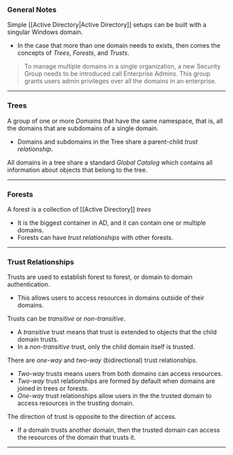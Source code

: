 ### General Notes

Simple [[Active Directory|Active Directory]] setups can be built with a singular Windows domain.
- In the case that more than one domain needs to exists, then comes the concepts of _Trees_, _Forests_, and _Trusts_.

> To manage multiple domains in a single organization, a new Security Group needs to be introduced call Enterprise Admins. This group grants users admin privileges over all the domains in an enterprise.

---
### Trees

A group of one or more *Domains* that have the same namespace, that is, all the domains that are subdomains of a single domain.
- Domains and subdomains in the Tree share a parent-child *trust relationship*.

All domains in a tree share a standard *Global Catalog* which contains all information about objects that belong to the tree.

---
### Forests

A forest is a collection of [[Active Directory]] *trees*
- It is the biggest container in AD, and it can contain one or multiple domains.
- Forests can have *trust relationships* with other forests.

---
### Trust Relationships

Trusts are used to establish forest to forest, or domain to domain authentication.
- This allows users to access resources in domains outside of their domains.

Trusts can be _transitive_ or _non-transitive_.
- A _transitive_ trust means that trust is extended to objects that the child domain trusts.
- In a _non-transitive_ trust, only the child domain itself is trusted.

There are _one-way_ and _two-way_ (bidirectional) trust relationships.
- _Two-way_ trusts means users from both domains can access resources.
- _Two-way_ trust relationships are formed by default when domains are joined in trees or forests.
- _One-way_ trust relationships allow users in the the trusted domain to access resources in the trusting domain.

The direction of trust is opposite to the direction of access.
- If a domain trusts another domain, then the trusted domain can access the resources of the domain that trusts it.

---
